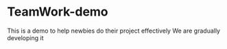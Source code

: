 # TeamWork-demo

This is a demo to help newbies do their project effectively
We are gradually developing it

